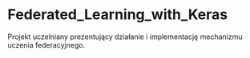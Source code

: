 # Federated_Learning_with_Keras
Projekt uczelniany prezentujący działanie i implementację mechanizmu uczenia federacyjnego.
